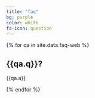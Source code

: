 ```yaml
---
title: "faq"
bg: purple
color: white
fa-icon: question
---
```


{% for qa in site.data.faq-web %}
  <h2> {{qa.q}}? </h2>
  <p>{{qa.a}}</p>
{% endfor %}
